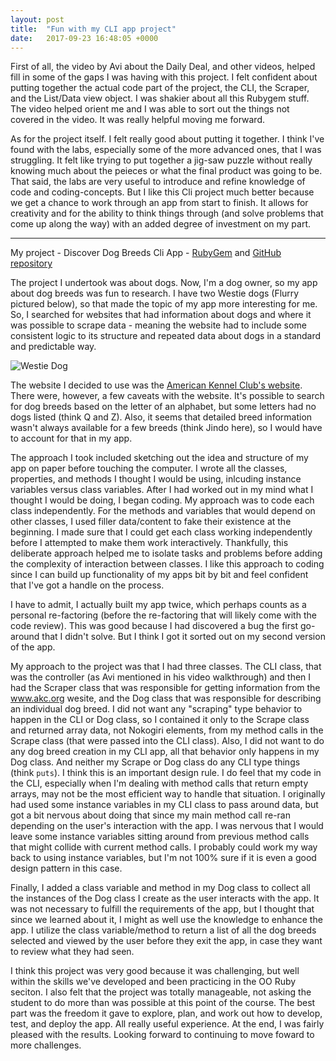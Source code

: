 ```yaml
---
layout: post
title:  "Fun with my CLI app project"
date:   2017-09-23 16:48:05 +0000
---
```



First of all, the video by Avi about the Daily Deal, and other videos, helped fill in some of the gaps I was having with this project. I felt confident about putting together the actual code part of the project, the CLI, the Scraper, and the List/Data view object. I was shakier about all this Rubygem stuff. The video helped orient me and I was able to sort out the things not covered in the video. It was really helpful moving me forward.

As for the project itself. I felt really good about putting it together. I think I've found with the labs, especially some of the more advanced ones, that I was struggling. It felt like trying to put together a jig-saw puzzle without really knowing much about the peieces or what the final product was going to be. That said, the labs are very useful to introduce and refine knowledge of code and coding-concepts. But I like this Cli project much better because we get a chance to work through an app from start to finish. It allows for creativity and for the ability to think things through (and solve problems that come up along the way) with an added degree of investment on my part.

---

My project - Discover Dog Breeds Cli App - [RubyGem](https://rubygems.org/gems/discover-dog-breeds) and [GitHub repository](https://github.com/robert-laws/discover-dog-breeds-cli-app)

The project I undertook was about dogs. Now, I'm a dog owner, so my app about dog breeds was fun to research. I have two Westie dogs (Flurry pictured below), so that made the topic of my app more interesting for me. So, I searched for websites that had information about dogs and where it was possible to scrape data - meaning the website had to include some consistent logic to its structure and repeated data about dogs in a standard and predictable way.

![Westie Dog](http://westieapp.com/img/westie_dog.JPG)

The website I decided to use was the [American Kennel Club's website](http://www.akc.org/). There were, however, a few caveats with the website. It's possible to search for dog breeds based on the letter of an alphabet, but some letters had no dogs listed (think Q and Z). Also, it seems that detailed breed information wasn't always available for a few breeds (think Jindo here), so I would have to account for that in my app.

The approach I took included sketching out the idea and structure of my app on paper before touching the computer. I wrote all the classes, properties, and methods I thought I would be using, inlcuding instance variables versus class variables. After I had worked out in my mind what I thought I would be doing, I began coding. My approach was to code each class independently. For the methods and variables that would depend on other classes, I used filler data/content to fake their existence at the beginning. I made sure that I could get each class working independently before I attempted to make them work interactively. Thankfully, this deliberate approach helped me to isolate tasks and problems before adding the complexity of interaction between classes. I like this approach to coding since I can build up functionality of my apps bit by bit and feel confident that I've got a handle on the process.

I have to admit, I actually built my app twice, which perhaps counts as a personal re-factoring (before the re-factoring that will likely come with the code review). This was good because I had discovered a bug the first go-around that I didn't solve. But I think I got it sorted out on my second version of the app.

My approach to the project was that I had three classes. The CLI class, that was the controller (as Avi mentioned in his video walkthrough) and then I had the Scraper class that was responsible for getting information from the www.akc.org wesite, and the Dog class that was responsible for describing an individual dog breed. I did not want any "scraping" type behavior to happen in the CLI or Dog class, so I contained it only to the Scrape class and returned array data, not Nokogiri elements, from my method calls in the Scrape class (that were passed into the CLI class). Also, I did not want to do any dog breed creation in my CLI app, all that behavior only happens in my Dog class. And neither my Scrape or Dog class do any CLI type things (think ``puts``). I think this is an important design rule. I do feel that my code in the CLI, especially when I'm dealing with method calls that return empty arrays, may not be the most efficient way to handle that situation. I originally had used some instance variables in my CLI class to pass around data, but got a bit nervous about doing that since my main method call re-ran depending on the user's interaction with the app. I was nervous that I would leave some instance variables sitting around from previous method calls that might collide with current method calls. I probably could work my way back to using instance variables, but I'm not 100% sure if it is even a good design pattern in this case.

Finally, I added a class variable and method in my Dog class to collect all the instances of the Dog class I create as the user interacts with the app. It was not necessary to fulfill the requirements of the app, but I thought that since we learned about it, I might as well use the knowledge to enhance the app. I utilize the class variable/method to return a list of all the dog breeds selected and viewed by the user before they exit the app, in case they want to review what they had seen.

I think this project was very good because it was challenging, but well within the skills we've developed and been practicing in the OO Ruby seciton. I also felt that the project was totally manageable, not asking the student to do more than was possible at this point of the course. The best part was the freedom it gave to explore, plan, and work out how to develop, test, and deploy the app. All really useful experience. At the end, I was fairly pleased with the results. Looking forward to continuing to move foward to more challenges.
